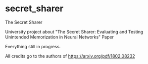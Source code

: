 # secret_sharer
The Secret Sharer

University project about "The Secret Sharer: Evaluating and Testing
Unintended Memorization in Neural Networks" Paper 

Everything still in progress.

All credits go to the authors of https://arxiv.org/pdf/1802.08232
